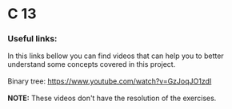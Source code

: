 # C 13

### Useful links:
In this links bellow you can find videos that can help you to better understand some concepts covered in this project.
<br>
<br>
Binary tree: https://www.youtube.com/watch?v=GzJoqJO1zdI
<br>
<br>
**NOTE:** These videos don't have the resolution of the exercises.